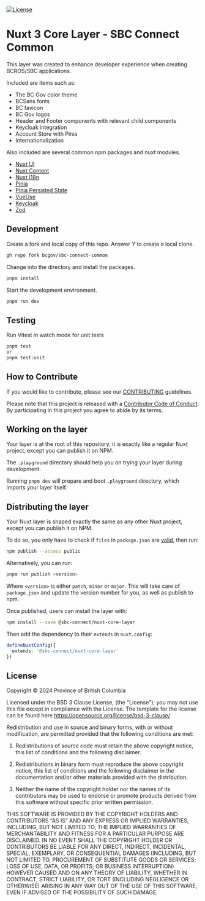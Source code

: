 [![License](https://img.shields.io/badge/License-BSD%203%20Clause-blue.svg)](LICENSE)

# Nuxt 3 Core Layer - SBC Connect Common

This layer was created to enhance developer experience when creating BCROS/SBC applications.

Included are items such as:

- The BC Gov color theme
- BCSans fonts
- BC favicon
- BC Gov logos 
- Header and Footer components with relevant child components
- Keycloak integration
- Account Store with Pinia
- Internationalization

Also included are several common npm packages and nuxt modules.

- [Nuxt UI](https://ui.nuxt.com/)
- [Nuxt Content](https://content.nuxt.com/)
- [Nuxt I18n](https://i18n.nuxtjs.org/?utm_source=nuxt.com&utm_medium=aside-module&utm_campaign=nuxt.com)
- [Pinia](https://pinia.vuejs.org/introduction.html)
- [Pinia Persisted State](https://prazdevs.github.io/pinia-plugin-persistedstate/?utm_source=nuxt.com&utm_medium=aside-module&utm_campaign=nuxt.com)
- [VueUse](https://vueuse.org/)
- [Keycloak](https://www.keycloak.org/docs/latest/securing_apps/index.html#_javascript_adapter)
- [Zod](https://zod.dev/)

## Development

Create a fork and local copy of this repo. Answer _Y_ to create a local clone.
```bash
gh repo fork bcgov/sbc-connect-common
```

Change into the directory and install the packages.
```bash
pnpm install
```

Start the development environment.
```bash
pnpm run dev
```

## Testing

Run Vitest in watch mode for unit tests
```bash
pnpm test
or
pnpm test:unit
```

## How to Contribute

If you would like to contribute, please see our [CONTRIBUTING](./CONTRIBUTING.md) guidelines.

Please note that this project is released with a [Contributor Code of Conduct](./CODE_OF_CONDUCT.md).
By participating in this project you agree to abide by its terms.

## Working on the layer

Your layer is at the root of this repository, it is exactly like a regular Nuxt project, except you can publish it on NPM.

The `.playground` directory should help you on trying your layer during development.

Running `pnpm dev` will prepare and boot `.playground` directory, which imports your layer itself.

## Distributing the layer

Your Nuxt layer is shaped exactly the same as any other Nuxt project, except you can publish it on NPM.

To do so, you only have to check if `files` in `package.json` are [valid](https://nuxt.com/docs/guide/going-further/layers#npm-package), then run:

```bash
npm publish --access public
```

Alternatively, you can run:

```bash
pnpm run publish <version>
```

Where `<version>` is either `patch`, `minor` or `major`. This will take care of `package.json` and update the version number for you, as well as publish to npm.

Once published, users can install the layer with:

```bash
npm install --save @sbc-connect/nuxt-core-layer
```

Then add the dependency to their `extends` in `nuxt.config`:

```ts
defineNuxtConfig({
  extends: '@sbc-connect/nuxt-core-layer'
})
```

## License
Copyright © 2024 Province of British Columbia

Licensed under the BSD 3 Clause License, (the "License");
you may not use this file except in compliance with the License.
The template for the license can be found here
   https://opensource.org/license/bsd-3-clause/

Redistribution and use in source and binary forms,
with or without modification, are permitted provided that the
following conditions are met:

1. Redistributions of source code must retain the above copyright notice,
   this list of conditions and the following disclaimer.

2. Redistributions in binary form must reproduce the above copyright notice,
   this list of conditions and the following disclaimer in the documentation
   and/or other materials provided with the distribution.

3. Neither the name of the copyright holder nor the names of its contributors
   may be used to endorse or promote products derived from this software
   without specific prior written permission.

THIS SOFTWARE IS PROVIDED BY THE COPYRIGHT HOLDERS AND CONTRIBUTORS “AS IS”
AND ANY EXPRESS OR IMPLIED WARRANTIES, INCLUDING, BUT NOT LIMITED TO,
THE IMPLIED WARRANTIES OF MERCHANTABILITY AND FITNESS FOR A PARTICULAR PURPOSE
ARE DISCLAIMED. IN NO EVENT SHALL THE COPYRIGHT HOLDER OR CONTRIBUTORS BE
LIABLE FOR ANY DIRECT, INDIRECT, INCIDENTAL, SPECIAL, EXEMPLARY, OR
CONSEQUENTIAL DAMAGES (INCLUDING, BUT NOT LIMITED TO, PROCUREMENT OF
SUBSTITUTE GOODS OR SERVICES; LOSS OF USE, DATA, OR PROFITS; OR BUSINESS
INTERRUPTION) HOWEVER CAUSED AND ON ANY THEORY OF LIABILITY, WHETHER IN
CONTRACT, STRICT LIABILITY, OR TORT (INCLUDING NEGLIGENCE OR OTHERWISE)
ARISING IN ANY WAY OUT OF THE USE OF THIS SOFTWARE, EVEN IF ADVISED OF THE
POSSIBILITY OF SUCH DAMAGE.
